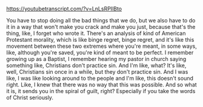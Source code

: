 https://youtubetranscript.com/?v=LnLsRPIlBto

 You have to stop doing all the bad things that we do, but we also have to do it in a way that won't make you crack and make you just, because that's the thing, like, I forget who wrote it. There's an analysis of kind of American Protestant morality, which is like binge regret, binge regret, and it's like this movement between these two extremes where you're meant, in some ways, like, although you're saved, you're kind of meant to be perfect. I remember growing up as a Baptist, I remember hearing my pastor in church saying something like, Christians don't practice sin. And I'm like, what? It's like, well, Christians sin once in a while, but they don't practice sin. And I was like, I was like looking around to the people and I'm like, this doesn't sound right. Like, I knew that there was no way that this was possible. And so what it is, it sends you in the spiral of guilt, right? Especially if you take the words of Christ seriously.